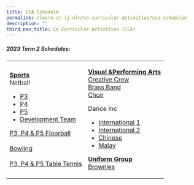```yaml
---
title: CCA Schedule
permalink: /learn-at-ij-oln/co-curricular-activities/cca-schedule/
description: ""
third_nav_title: Co Curricular Activities (CCA)
---
```

<h5>2023 Term 2 Schedules:</h5>
<table>
<tbody>
<tr>
<td>
<p><strong><u>Sports<br></u></strong>Netball</p>
<ul>
<li><a href="/files/2023CCASchedules/T3/T2 - P3 Netball.pdf" target="_blank" rel="noopener">P3</a></li>
<li><a href="/files/2023CCASchedules/T3/T2 - P4 Netball_r1.pdf" target="_blank" rel="noopener">P4</a></li>
<li><a href="/files/2023CCASchedules/T3/T2 - P5 Netball_r1.pdf" target="_blank" rel="noopener">P5</a></li>

<li><a href="/files/2023CCASchedules/T3/T2 - Netball Developmental Team.pdf" target="_blank" rel="noopener">Development Team</a></li>
</ul>
<p><a href="/files/2023CCASchedules/T3/T2 - P3, P4 &amp; P5 Floorball_r1.pdf" target="_blank" rel="noopener">P3, P4 &amp; P5 Floorball</a><br><br>
	<a href="/files/2023CCASchedules/T3/2023oln_0270a - cca schedule 2023 t3 - bowling.pdf" target="_blank" rel="noopener">Bowling</a><br><br>
	<a href="/files/2023CCASchedules/T3/T2 - Table Tennis_r1.pdf" target="_blank" rel="noopener">P3, P4 &amp;  P5 Table Tennis</a></p>
</td>
<td>
<p><strong><u>Visual &amp;Performing Arts<br></u></strong><a href="/files/2023CCASchedules/T3/T2 - Creative Crew_r1.pdf" target="_blank" rel="noopener">Creative Crew</a><br>
	<a href="/files/2023CCASchedules/T3/2023oln_0270b - cca schedule 2023 t3 - brass band.pdf" target="_blank" rel="noopener">Brass Band</a><br>
	<a href="/files/2023CCASchedules/T3/2023oln_0270d - cca schedule 2023 t3 - choir.pdf" target="_blank" rel="noopener">Choir</a></p>
<p>Dance Inc</p>
<ul>
<li><a href="/files/2023CCASchedules/T3/T2 - Dance Inc 1.pdf" target="_blank" rel="noopener">International 1</a></li>
<li><a href="/files/2023CCASchedules/T3/T2 - Dance Inc 2.pdf" target="_blank" rel="noopener">International 2</a></li>
<li><a href="/files/2023CCASchedules/T3/T2 - Dance Inc 3.pdf" target="_blank" rel="noopener">Chinese</a></li>
<li><a href="/files/2023CCASchedules/T3/T2 - Dance Inc 4.pdf" target="_blank" rel="noopener">Malay</a></li>
</ul>
<p><strong><u>Uniform Group<br></u></strong><a href="/files/2023CCASchedules/T3/2023oln_0270c - cca schedule 2023 t3 - brownies (2).pdf" target="_blank" rel="noopener">Brownies</a></p>
</td>
</tr>
</tbody>
</table>